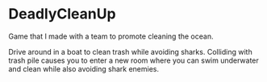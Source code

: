 # DeadlyCleanUp
Game that I made with a team to promote cleaning the ocean.

Drive around in a boat to clean trash while avoiding sharks. Colliding with trash pile causes you to enter a new room where you can swim underwater and clean while
also avoiding shark enemies.
